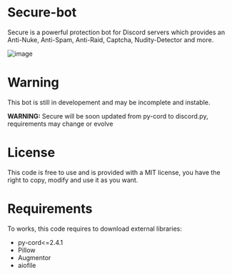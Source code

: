 # Secure-bot
Secure is a powerful protection bot for Discord servers which provides an Anti-Nuke, Anti-Spam, Anti-Raid, Captcha, Nudity-Detector and more.

![image](https://github.com/Dreynd-Dev/Secure-bot/assets/130786969/9eab6969-cfe8-47d1-b45d-e320574a28ea)

# Warning
This bot is still in developement and may be incomplete and instable.

**WARNING:** Secure will be soon updated from py-cord to discord.py, requirements may change or evolve

# License
This code is free to use and is provided with a MIT license, you have the right to copy, modify and use it as you want.

# Requirements
To works, this code requires to download external libraries:
  - py-cord<=2.4.1
  - Pillow
  - Augmentor
  - aiofile

